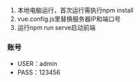 1. 本地电脑运行，首次运行需执行npm install
2. vue.config.js里替换服务器IP和端口号
3. 运行npm run serve启动前端
### 账号
- USER：admin
- PASS：123456
